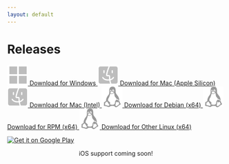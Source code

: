 ```yaml
---
layout: default
---
```


<main>
  <h1>Releases</h1>

  <a href="https://releases.fitedit.io/win-x64/FitEditSetup.exe" class="cta-button">
    <img src="assets/images/windows.svg" alt="Windows Icon">
    <span>Download for Windows</span>
  </a>

  <a href="https://releases.fitedit.io/osx-arm64/FitEdit.pkg" class="cta-button" title="For Apple M1, M2 CPUs or newer">
    <img src="assets/images/macos.svg" alt="macOS Icon">
    <span>Download for Mac</span>
    <span>(Apple Silicon)</span>
  </a>

  <a href="https://releases.fitedit.io/osx-x64/FitEdit.pkg" class="cta-button" title="For Intel Core CPUs">
    <img src="assets/images/macos.svg" alt="macOS Icon">
    <span>Download for Mac (Intel)</span>
  </a>

  <a href="https://releases.fitedit.io/linux-x64/FitEdit.3.8.3.linux-x64.deb" class="cta-button">
    <img src="assets/images/linux.svg" alt="Linux Icon">
    <span>Download for Debian (x64)</span>
  </a>

  <a href="https://releases.fitedit.io/linux-x64/FitEdit.3.8.3.linux-x64.rpm" class="cta-button">
    <img src="assets/images/linux.svg" alt="Linux Icon">
    <span>Download for RPM (x64)</span>
  </a>

  <a href="https://releases.fitedit.io/linux-x64/FitEdit.3.8.3.linux-x64.tar.gz" class="cta-button">
    <img src="assets/images/linux.svg" alt="Linux Icon">
    <span>Download for Other Linux (x64)</span>
  </a>

  <a href='https://play.google.com/store/apps/details?id=com.endurabyte.fitedit' class="appstore-button"><img alt='Get it on Google Play' src='https://play.google.com/intl/en_us/badges/static/images/badges/en_badge_web_generic.png'/></a>

  <p align="center">iOS support coming soon!</p>

</main>
